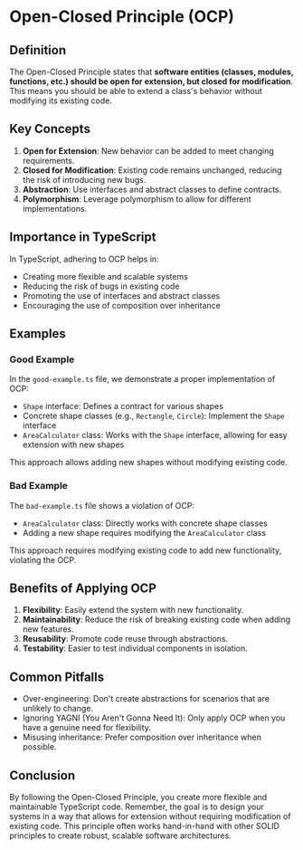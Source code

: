 # Open-Closed Principle (OCP)

## Definition

The Open-Closed Principle states that **software entities (classes, modules, functions, etc.) should be open for extension, but closed for modification**. This means you should be able to extend a class's behavior without modifying its existing code.

## Key Concepts

1. **Open for Extension**: New behavior can be added to meet changing requirements.
2. **Closed for Modification**: Existing code remains unchanged, reducing the risk of introducing new bugs.
3. **Abstraction**: Use interfaces and abstract classes to define contracts.
4. **Polymorphism**: Leverage polymorphism to allow for different implementations.

## Importance in TypeScript

In TypeScript, adhering to OCP helps in:

- Creating more flexible and scalable systems
- Reducing the risk of bugs in existing code
- Promoting the use of interfaces and abstract classes
- Encouraging the use of composition over inheritance

## Examples

### Good Example

In the `good-example.ts` file, we demonstrate a proper implementation of OCP:

- `Shape` interface: Defines a contract for various shapes
- Concrete shape classes (e.g., `Rectangle`, `Circle`): Implement the `Shape` interface
- `AreaCalculator` class: Works with the `Shape` interface, allowing for easy extension with new shapes

This approach allows adding new shapes without modifying existing code.

### Bad Example

The `bad-example.ts` file shows a violation of OCP:

- `AreaCalculator` class: Directly works with concrete shape classes
- Adding a new shape requires modifying the `AreaCalculator` class

This approach requires modifying existing code to add new functionality, violating the OCP.

## Benefits of Applying OCP

1. **Flexibility**: Easily extend the system with new functionality.
2. **Maintainability**: Reduce the risk of breaking existing code when adding new features.
3. **Reusability**: Promote code reuse through abstractions.
4. **Testability**: Easier to test individual components in isolation.

## Common Pitfalls

- Over-engineering: Don't create abstractions for scenarios that are unlikely to change.
- Ignoring YAGNI (You Aren't Gonna Need It): Only apply OCP when you have a genuine need for flexibility.
- Misusing inheritance: Prefer composition over inheritance when possible.

## Conclusion

By following the Open-Closed Principle, you create more flexible and maintainable TypeScript code. Remember, the goal is to design your systems in a way that allows for extension without requiring modification of existing code. This principle often works hand-in-hand with other SOLID principles to create robust, scalable software architectures.